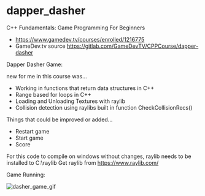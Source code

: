 # dapper_dasher
 
C++ Fundamentals: Game Programming For Beginners
 * https://www.gamedev.tv/courses/enrolled/1216775
 * GameDev.tv source https://gitlab.com/GameDevTV/CPPCourse/dapper-dasher


Dapper Dasher Game:

new for me in this course was...
 *  Working in functions that return data structures in C++
 *  Range based for loops in C++
 *  Loading and Unloading Textures with raylib
 *  Collision detection using raylibs built in function CheckCollisionRecs()


Things that could be improved or added...
 *  Restart game
 *  Start game
 *  Score

For this code to compile on windows without changes, raylib needs to be installed to C:\raylib
Get raylib from https://www.raylib.com/

Game Running:

![dasher_game_gif](https://user-images.githubusercontent.com/20566934/168456053-93a6c70f-a9a5-44f5-a919-572f1701971f.gif)
